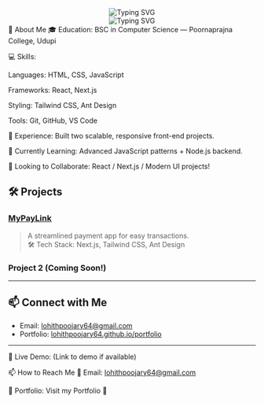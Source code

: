 
<div align="center">
  <img src="https://readme-typing-svg.herokuapp.com?font=Fira+Code&size=24&pause=1000&center=true&width=435&lines=Hi+there!+👋+I'm+Lohith;Front-End+Developer;React+|+Next.js+|+Tailwind+Lover" alt="Typing SVG" />
</div>

<div align="center"> <img src="https://readme-typing-svg.herokuapp.com?font=Fira+Code&size=22&pause=1000&color=F7B42C&width=435&lines=Front-End+Developer;React+%7C+Next.js+Enthusiast;Building+Modern+Web+Apps" alt="Typing SVG" /> </div>
🚀 About Me
🎓 Education: BSC in Computer Science — Poornaprajna College, Udupi

💻 Skills:

Languages: HTML, CSS, JavaScript

Frameworks: React, Next.js

Styling: Tailwind CSS, Ant Design

Tools: Git, GitHub, VS Code

💼 Experience: Built two scalable, responsive front-end projects.

🌱 Currently Learning: Advanced JavaScript patterns + Node.js backend.

🤝 Looking to Collaborate: React / Next.js / Modern UI projects!


## 🛠️ Projects

### [MyPayLink](https://github.com/lohithpoojary64/MyPayLink)
> A streamlined payment app for easy transactions.  
> 🛠️ Tech Stack: Next.js, Tailwind CSS, Ant Design

### Project 2 (Coming Soon!)

---

## 📫 Connect with Me
- Email: [lohithpoojary64@gmail.com](mailto:lohithpoojary64@gmail.com)
- Portfolio: [lohithpoojary64.github.io/portfolio](https://lohithpoojary64.github.io/portfolio)

---
🔗 Live Demo: (Link to demo if available)

📫 How to Reach Me
📧 Email: lohithpoojary64@gmail.com

🔗 Portfolio: Visit my Portfolio 🚀

